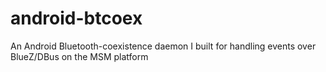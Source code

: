 # android-btcoex
An Android Bluetooth-coexistence daemon I built for handling events over BlueZ/DBus on the MSM platform
